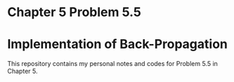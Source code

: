 # Chapter 5 Problem 5.5 
# Implementation of Back-Propagation

This repository contains my personal notes and codes for Problem 5.5 in Chapter 5.


